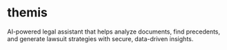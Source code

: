 # themis
AI-powered legal assistant that helps analyze documents, find precedents, and generate lawsuit strategies with secure, data-driven insights.
